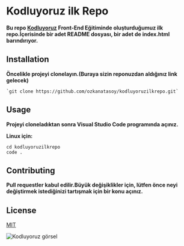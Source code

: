 # Kodluyoruz ilk Repo

**Bu repo  [Kodluyoruz](https://kodluyoruz.org) Front-End Eğitiminde oluşturduğumuz ilk repo.İçerisinde bir adet  README dosyası, bir adet de index.html barındırıyor.**

## Installation


**Öncelikle projeyi clonelayın.(Buraya sizin reponuzdan aldığınız link gelecek)**

```
`git clone https://github.com/ozkanatasoy/kodluyoruzilkrepo.git`
```

## Usage

**Projeyi cloneladıktan sonra Visual Studio Code programında açınız.**

**Linux için:**

```
cd kodluyoruzilkrepo
code .
```
## Contributing

**Pull requestler kabul edilir.Büyük değişiklikler için, lütfen önce neyi değiştirmek istediğinizi tartışmak için bir konu açınız.**

## License

[MIT](https://choosealicense.com/license/mit/)

![Kodluyoruz görsel](https://kodluyoruz.org/wp-content/uploads/2022/05/kodluyoruz_yatay_slogan-300x35.png)
